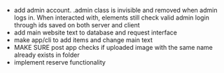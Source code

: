 - add admin account. .admin class is invisible and removed when admin logs in. When interacted with, elements still check valid admin login through ids saved on both server and client
- add main website text to database and request interface
- make app/cli to add items and change main text
- MAKE SURE post app checks if uploaded image with the same name already exists in folder
- implement reserve functionality